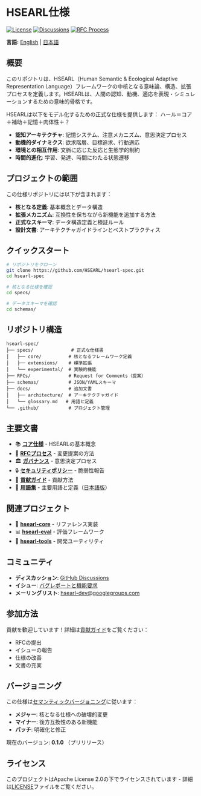 # HSEARL仕様

[![License](https://img.shields.io/badge/License-Apache%202.0-blue.svg)](https://opensource.org/licenses/Apache-2.0)
[![Discussions](https://img.shields.io/badge/GitHub-Discussions-green)](https://github.com/HSEARL/hsearl-spec/discussions)
[![RFC Process](https://img.shields.io/badge/RFC-Process-orange)](./RFCs/)

**言語:** [English](README.md) | [日本語](README.ja.md)

## 概要

このリポジトリは、HSEARL（Human Semantic & Ecological Adaptive Representation Language）フレームワークの中核となる意味論、構造、拡張プロセスを定義します。HSEARLは、人間の認知、動機、適応を表現・シミュレーションするための意味的骨格です。

HSEARLは以下をモデル化するための正式な仕様を提供します：
ハール＝コア＋補助＋記憶＋肉体性＋？

- **認知アーキテクチャ**: 記憶システム、注意メカニズム、意思決定プロセス
- **動機的ダイナミクス**: 欲求階層、目標追求、行動適応
- **環境との相互作用**: 文脈に応じた反応と生態学的制約
- **時間的進化**: 学習、発達、時間にわたる状態遷移

## プロジェクトの範囲

この仕様リポジトリには以下が含まれます：
- **核となる定義**: 基本概念とデータ構造
- **拡張メカニズム**: 互換性を保ちながら新機能を追加する方法
- **正式なスキーマ**: データ構造定義と検証ルール
- **設計文書**: アーキテクチャガイドラインとベストプラクティス

## クイックスタート

```bash
# リポジトリをクローン
git clone https://github.com/HSEARL/hsearl-spec.git
cd hsearl-spec

# 核となる仕様を確認
cd specs/

# データスキーマを確認
cd schemas/
```

## リポジトリ構造

```
hsearl-spec/
├── specs/              # 正式な仕様書
│   ├── core/          # 核となるフレームワーク定義
│   ├── extensions/    # 標準拡張
│   └── experimental/  # 実験的機能
├── RFCs/              # Request for Comments（提案）
├── schemas/           # JSON/YAMLスキーマ
├── docs/              # 追加文書
│   ├── architecture/  # アーキテクチャガイド
│   └── glossary.md   # 用語と定義
└── .github/           # プロジェクト管理
```

## 主要文書

- 📚 **[コア仕様](./specs/core/)** - HSEARLの基本概念
- 📜 **[RFCプロセス](./RFCs/)** - 変更提案の方法
- 🏛️ **[ガバナンス](./GOVERNANCE.md)** - 意思決定プロセス
- 🔒 **[セキュリティポリシー](./SECURITY.md)** - 脆弱性報告
- 📝 **[貢献ガイド](./CONTRIBUTING.md)** - 貢献方法
- 📖 **[用語集](./docs/glossary.md)** - 主要用語と定義（[日本語版](./docs/ja/glossary.md)）

## 関連プロジェクト

- 🧪 **[hsearl-core](https://github.com/HSEARL/hsearl-core)** - リファレンス実装
- 📊 **[hsearl-eval](https://github.com/HSEARL/hsearl-eval)** - 評価フレームワーク
- 🔧 **[hsearl-tools](https://github.com/HSEARL/hsearl-tools)** - 開発ユーティリティ

## コミュニティ

- **ディスカッション**: [GitHub Discussions](https://github.com/HSEARL/hsearl-spec/discussions)
- **イシュー**: [バグレポートと機能要求](https://github.com/HSEARL/hsearl-spec/issues)
- **メーリングリスト**: hsearl-dev@googlegroups.com

## 参加方法

貢献を歓迎しています！詳細は[貢献ガイド](./CONTRIBUTING.md)をご覧ください：
- RFCの提出
- イシューの報告
- 仕様の改善
- 文書の充実

## バージョニング

この仕様は[セマンティックバージョニング](https://semver.org/)に従います：
- **メジャー**: 核となる仕様への破壊的変更
- **マイナー**: 後方互換性のある新機能
- **パッチ**: 明確化と修正

現在のバージョン: **0.1.0** （プリリリース）

## ライセンス

このプロジェクトはApache License 2.0の下でライセンスされています - 詳細は[LICENSE](./LICENSE)ファイルをご覧ください。